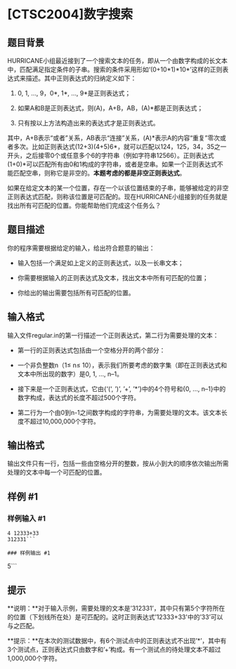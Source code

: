 # [CTSC2004]数字搜索

## 题目背景

HURRICANE小组最近接到了一个搜索文本的任务，即从一个由数字构成的长文本中，匹配满足指定条件的子串。搜索的条件采用形如‘(0+10\*1)\*10\*’这样的正则表达式来描述。其中正则表达式的归纳定义如下：

1. 0, 1, …, 9，0\*, 1\*, …, 9\*是正则表达式；

2. 如果A和B是正则表达式，则(A)，A+B，AB，(A)\*都是正则表达式；

3. 只有按以上方法构造出来的表达式才是正则表达式。

其中，A+B表示“或者”关系，AB表示“连接”关系，(A)\*表示A的内容“重复”零次或者多次。比如正则表达式(12+3)(4+5)6\*，就可以匹配以124，125，34，35之一开头，之后接零0个或任意多个6的字符串（例如字符串12566）。正则表达式(1+0)\*可以匹配所有由0和1构成的字符串，或者是空串。如果一个正则表达式不能匹配空串，则称它是非空的。**本题考虑的都是非空正则表达式**。

如果在给定文本的某一个位置，存在一个以该位置结束的子串，能够被给定的非空正则表达式匹配，则称该位置是可匹配的。现在HURRICANE小组接到的任务就是找出所有可匹配的位置。你能帮助他们完成这个任务么？

## 题目描述

你的程序需要根据给定的输入，给出符合题意的输出：

- 输入包括一个满足如上定义的正则表达式，以及一长串文本；

- 你需要根据输入的正则表达式及文本，找出文本中所有可匹配的位置；

- 你给出的输出需要包括所有可匹配的位置。

## 输入格式

输入文件regular.in的第一行描述一个正则表达式，第二行为需要处理的文本：

- 第一行的正则表达式包括由一个空格分开的两个部分：

- 一个非负整数n（1≤ n≤ 10），表示我们所要考虑的数字集（即在正则表达式和文本中所出现的数字）是0, 1, …, n–1。

- 接下来是一个正则表达式，它由{‘(‘, ’)’, ’+’, ’*’}中的4个符号和{0, …, n–1}中的数字构成，表达式的长度不超过500个字符。

- 第二行为一个由0到n-1之间数字构成的字符串，为需要处理的文本。该文本长度不超过10,000,000个字符。

## 输出格式

输出文件只有一行，包括一些由空格分开的整数，按从小到大的顺序依次输出所需处理的文本中每一个可匹配的位置。

## 样例 #1

### 样例输入 #1
```
4 12333+33
312331```

### 样例输出 #1

```
5```

## 提示

**说明：**对于输入示例，需要处理的文本是’312331’，其中只有第5个字符所在的位置（下划线所在处）是可匹配的。这时正则表达式’12333+33'中的’33’可以与之匹配。

**提示：**在本次的测试数据中，有6个测试点中的正则表达式不出现’*’，其中有3个测试点，正则表达式只由数字和’+’构成。有一个测试点的待处理文本不超过1,000,000个字符。
